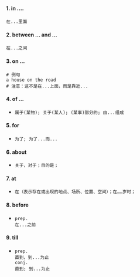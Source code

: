 #### 1.  in ....

```
在...里面
```

#### 2. between ... and ...

```
在...之间
```

#### 3. on ...

```
# 例句
a house on the road
# 注意：这不是在...上面，而是靠近...
```

#### 4. of ...

- ```
  属于(某物); 关于(某人); (某事)部分的; 由...组成
  ```

#### 5. for

- ```
  为了; 为了...而...
  ```


#### 6. about

- ```
  关于，对于；目的是；
  ```

#### 7. at

- ```
  在（表示存在或出现的地点、场所、位置、空间）；在……岁时；
  ```

#### 8. before

- ```
  prep.
  在...之前
  ```

#### 9. till

- ```
  prep.
  直到，到...为止
  conj.
  直到; 到...为止
  ```

